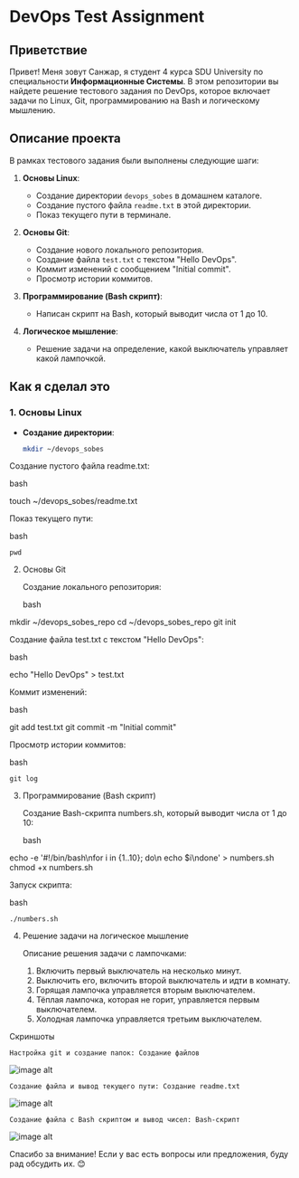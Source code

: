 # DevOps Test Assignment

## Приветствие

Привет! Меня зовут Санжар, я студент 4 курса SDU University по специальности **Информационные Системы**. В этом репозитории вы найдете решение тестового задания по DevOps, которое включает задачи по Linux, Git, программированию на Bash и логическому мышлению.

## Описание проекта

В рамках тестового задания были выполнены следующие шаги:

1. **Основы Linux**:
   - Создание директории `devops_sobes` в домашнем каталоге.
   - Создание пустого файла `readme.txt` в этой директории.
   - Показ текущего пути в терминале.

2. **Основы Git**:
   - Создание нового локального репозитория.
   - Создание файла `test.txt` с текстом "Hello DevOps".
   - Коммит изменений с сообщением "Initial commit".
   - Просмотр истории коммитов.

3. **Программирование (Bash скрипт)**:
   - Написан скрипт на Bash, который выводит числа от 1 до 10.

4. **Логическое мышление**:
   - Решение задачи на определение, какой выключатель управляет какой лампочкой.

## Как я сделал это

### 1. Основы Linux

- **Создание директории**:
  ```bash
  mkdir ~/devops_sobes

Создание пустого файла readme.txt:

bash

touch ~/devops_sobes/readme.txt

Показ текущего пути:

bash

    pwd

2. Основы Git

    Создание локального репозитория:

    bash

mkdir ~/devops_sobes_repo
cd ~/devops_sobes_repo
git init

Создание файла test.txt с текстом "Hello DevOps":

bash

echo "Hello DevOps" > test.txt

Коммит изменений:

bash

git add test.txt
git commit -m "Initial commit"

Просмотр истории коммитов:

bash

    git log

3. Программирование (Bash скрипт)

    Создание Bash-скрипта numbers.sh, который выводит числа от 1 до 10:

    bash

echo -e '#!/bin/bash\nfor i in {1..10}; do\n    echo $i\ndone' > numbers.sh
chmod +x numbers.sh

Запуск скрипта:

bash

    ./numbers.sh

4. Решение задачи на логическое мышление

    Описание решения задачи с лампочками:

    1. Включить первый выключатель на несколько минут.
    2. Выключить его, включить второй выключатель и идти в комнату.
    3. Горящая лампочка управляется вторым выключателем.
    4. Тёплая лампочка, которая не горит, управляется первым выключателем.
    5. Холодная лампочка управляется третьим выключателем.

Скриншоты

    Настройка git и создание папок: Создание файлов
![image alt](https://github.com/etozhegatito/devops_git/blob/651d5b8447e1cded55fb5bdc8b8fd76fb4071275/1.png)

    Создание файла и вывод текущего пути: Создание readme.txt

![image alt](https://github.com/etozhegatito/devops_git/blob/651d5b8447e1cded55fb5bdc8b8fd76fb4071275/2.png)

    Создание файла с Bash скриптом и вывод чисел: Bash-скрипт

![image alt](https://github.com/etozhegatito/devops_git/blob/651d5b8447e1cded55fb5bdc8b8fd76fb4071275/3.png)


Спасибо за внимание! Если у вас есть вопросы или предложения, буду рад обсудить их. 😊




